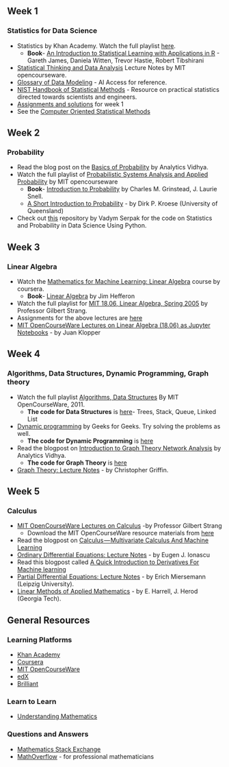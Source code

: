 
## Week 1 
### Statistics for Data Science
- Statistics by Khan Academy. Watch the full playlist [here](https://www.youtube.com/watch?v=uhxtUt_-GyM&list=PL1328115D3D8A2566).
  - **Book**- [An Introduction to Statistical Learning with Applications in R](http://www-bcf.usc.edu/~gareth/ISL/ISLR%20First%20Printing.pdf) - Gareth James, 
  Daniela Witten, Trevor Hastie, Robert Tibshirani
- [Statistical Thinking and Data Analysis](https://ocw.mit.edu/courses/sloan-school-of-management/15-075j-statistical-thinking-and-data-analysis-fall-2011/lecture-notes/) Lecture Notes
  by MIT opencourseware.
- [Glossary of Data Modeling](https://web.archive.org/web/20130523134625/http://www.aiaccess.net/e_gm.htm) - AI Access for reference.
- [NIST Handbook of Statistical Methods](http://itl.nist.gov/div898/handbook/index.htm) - Resource 
  on practical statistics directed towards scientists and engineers.
- [Assignments and solutions](https://github.com/soumyadip1995/Mathematics_for_AI_in_5_weeks/tree/master/Week%201%20Assignment) for week 1
- See the [Computer Oriented Statistical Methods](https://github.com/soumyadip1995/Mathematics_for_AI_in_5_weeks/tree/master/Computer%20Oriented%20Statistical%20Methods)

## Week 2
### Probability
- Read the blog post on the [Basics of Probability](https://www.analyticsvidhya.com/blog/2017/02/basic-probability-data-science-with-examples/) by Analytics Vidhya.
- Watch the full playlist of [Probabilistic Systems Analysis and Applied Probability](https://www.youtube.com/watch?v=j9WZyLZCBzs&list=PLUl4u3cNGP61MdtwGTqZA0MreSaDybji8) by MIT opencourseware
  - **Book**- [Introduction to Probability](https://www.dartmouth.edu/~chance/teaching_aids/books_articles/probability_book/amsbook.mac.pdf) by Charles M. Grinstead, J. Laurie Snell.
  - [A Short Introduction to Probability](http://www.maths.uq.edu.au/~kroese/asitp.pdf) - by Dirk P. Kroese (University of Queensland)
- Check out [this](https://github.com/VSerpak/DSE210x-Statistics-and-Probability-in-Data-Science-using-Python) repository by Vadym Serpak for the code on Statistics and Probability in Data Science Using Python.


## Week 3
### Linear Algebra
- Watch the [Mathematics for Machine Learning: Linear Algebra](https://www.coursera.org/learn/linear-algebra-machine-learning) course by coursera.
  - **Book**- [Linear Algebra](http://joshua.smcvt.edu/linearalgebra) by Jim Hefferon
- Watch the full playlist for [MIT 18.06, Linear Algebra, Spring 2005](https://www.youtube.com/watch?v=ZK3O402wf1c&list=PLE7DDD91010BC51F8) by Professor Gilbert Strang.
- Assignments for the above lectures are [here](https://ocw.mit.edu/courses/mathematics/18-06-linear-algebra-spring-2010/assignments/)
- [MIT OpenCourseWare Lectures on Linear Algebra (18.06) as Jupyter Notebooks](https://github.com/juanklopper/MIT_OCW_Linear_Algebra_18_06) - by Juan Klopper
 
 ## Week 4
 ### Algorithms, Data Structures, Dynamic Programming, Graph theory
 - Watch the full playlist [Algorithms, Data Structures](https://www.youtube.com/watch?v=HtSuA80QTyo&list=PLPsbJPZDyPYHF0DJLiXcFKFtebgFlV0ID) By MIT OpenCourseWare, 2011.
   - **The code for Data Structures** is [here](https://github.com/soumyadip1995/Mathematics_for_AI_in_5_weeks/tree/master/Week%204/Data%20Structure)- Trees, Stack, Queue, Linked List
 - [Dynamic programming](https://www.geeksforgeeks.org/dynamic-programming/) by Geeks for Geeks. Try solving the problems as well.
   - **The code for Dynamic Programming** is [here](https://github.com/soumyadip1995/Mathematics_for_AI_in_5_weeks/tree/master/Week%204/Dynamic%20Programming)
 - Read the blogpost on [Introduction to Graph Theory Network Analysis](https://www.analyticsvidhya.com/blog/2018/04/introduction-to-graph-theory-network-analysis-python-codes/) by Analytics Vidhya.
   - **The code for Graph Theory** is [here](https://github.com/soumyadip1995/Mathematics_for_AI_in_5_weeks/tree/master/Week%204/Graph)
 - [Graph Theory: Lecture Notes](http://www.personal.psu.edu/cxg286/Math485.pdf) - by Christopher Griffin.
 
 ## Week 5
 ### Calculus
 - [MIT OpenCourseWare Lectures on Calculus](https://ocw.mit.edu/resources/res-18-001-calculus-online-textbook-spring-2005/textbook/) -by Professor Gilbert Strang
   - Download the MIT OpenCourseWare resource materials from [here](https://ocw.mit.edu/resources/res-18-001-calculus-online-textbook-spring-2005/download-resource-materials/)
 - Read the blogpost on [Calculus — Multivariate Calculus And Machine Learning](https://medium.com/fintechexplained/calculus-multivariate-calculus-and-machine-learning-242b9efcb41c)
 - [Ordinary Differential Equations: Lecture Notes](http://www.cs.bgu.ac.il/~leonid/ode_bio_files/Ionascu_LectNotes.pdf) - by Eugen J. Ionascu
 - Read this blogpost called [ A Quick Introduction to Derivatives For Machine learning](https://towardsdatascience.com/a-quick-introduction-to-derivatives-for-machine-learning-people-3cd913c5cf33)
 - [Partial Differential Equations: Lecture Notes](http://www.math.uni-leipzig.de/~miersemann/pdebook.pdf) -  by Erich Miersemann (Leipzig University).
 - [Linear Methods of Applied Mathematics](http://www.mathphysics.com/pde/) - by E. Harrell, J. Herod (Georgia Tech).
 
 
 
 ## General Resources

### Learning Platforms

* [Khan Academy](https://www.khanacademy.org/math)
* [Coursera](https://www.coursera.org/courses?query=mathematics&languages=en)
* [MIT OpenCourseWare](http://ocw.mit.edu/courses/mathematics/)
* [edX](https://www.edx.org/course/subject/math)
* [Brilliant](https://brilliant.org/)

### Learn to Learn

* [Understanding Mathematics](https://github.com/nelson-brochado/understanding-math)

### Questions and Answers

* [Mathematics Stack Exchange](http://math.stackexchange.com/)
* [MathOverflow](http://mathoverflow.net/) - for professional mathematicians
